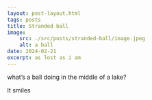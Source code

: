 ```yaml
---
layout: post-layout.html
tags: posts
title: Stranded ball
image: 
    src: ./src/posts/stranded-ball/image.jpeg
    alt: a ball
date: 2024-02-21
excerpt: as lost as i am
---
```


what’s a ball doing in the middle of a lake?

It smiles